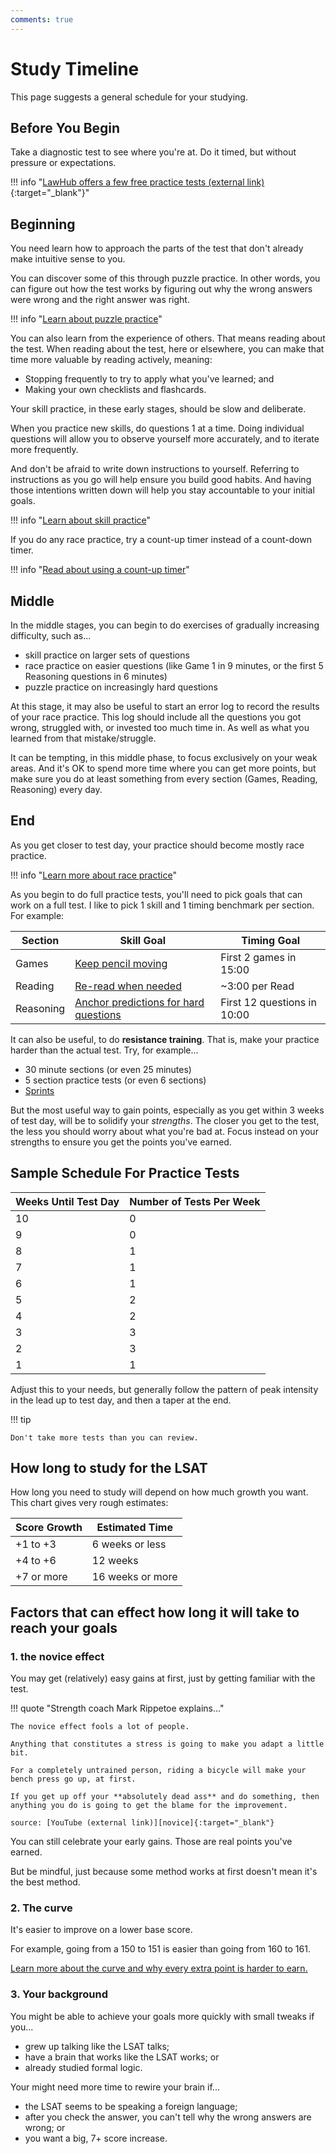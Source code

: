 ```yaml
---
comments: true
---
```


# Study Timeline

This page suggests a general schedule for your studying.

## Before You Begin

Take a diagnostic test to see where you're at. Do it timed, but without pressure or expectations.

!!! info "[LawHub offers a few free practice tests (external link)][lawhub]{:target="_blank"}"

## Beginning

You need learn how to approach the parts of the test that don't already make intuitive sense to you.

You can discover some of this through puzzle practice. In other words, you can figure out how the test works by figuring out why the wrong answers were wrong and the right answer was right.

!!! info "[Learn about puzzle practice][puzzle]"

You can also learn from the experience of others. That means reading about the test. When reading about the test, here or elsewhere, you can make that time more valuable by reading actively, meaning:

- Stopping frequently to try to apply what you've learned; and
- Making your own checklists and flashcards.

Your skill practice, in these early stages, should be slow and deliberate.

When you practice new skills, do questions 1 at a time. Doing individual questions will allow you to observe yourself more accurately, and to iterate more frequently.

And don't be afraid to write down instructions to yourself. Referring to instructions as you go will help ensure you build good habits. And having those intentions written down will help you stay accountable to your initial goals.

!!! info "[Learn about skill practice][skill]"

If you do any race practice, try a count-up timer instead of a count-down timer.

!!! info "[Read about using a count-up timer][timer]"

## Middle

In the middle stages, you can begin to do exercises of gradually increasing difficulty, such as...

- skill practice on larger sets of questions
- race practice on easier questions (like Game 1 in 9 minutes, or the first 5 Reasoning questions in 6 minutes)
- puzzle practice on increasingly hard questions

At this stage, it may also be useful to start an error log to record the results of your race practice. This log should include all the questions you got wrong, struggled with, or invested too much time in. As well as what you learned from that mistake/struggle.

It can be tempting, in this middle phase, to focus exclusively on your weak areas. And it's OK to spend more time where you can get more points, but make sure you do at least something from every section (Games, Reading, Reasoning) every day.

## End

As you get closer to test day, your practice should become mostly race practice.

!!! info "[Learn more about race practice][race]"

As you begin to do full practice tests, you'll need to pick goals that can work on a full test. I like to pick 1 skill and 1 timing benchmark per section. For example:

Section | Skill Goal | Timing Goal
-- | -- | --
Games | [Keep pencil moving][smooth] | First 2 games in 15:00
Reading | [Re-read when needed][reread] | ~3:00 per Read
Reasoning | [Anchor predictions for hard questions][anchors] | First 12 questions in 10:00

It can also be useful, to do **resistance training**. That is, make your practice harder than the actual test. Try, for example...

- 30 minute sections (or even 25 minutes)
- 5 section practice tests (or even 6 sections)
- [Sprints][sprint]

But the most useful way to gain points, especially as you get within 3 weeks of test day, will be to solidify your *strengths*. The closer you get to the test, the less you should worry about what you're bad at. Focus instead on your strengths to ensure you get the points you've earned.

## Sample Schedule For Practice Tests

Weeks Until Test Day | Number of Tests Per Week
-- | --
10 | 0
9 | 0
8 | 1
7 | 1
6 | 1
5 | 2
4 | 2
3 | 3
2 | 3
1 | 1

Adjust this to your needs, but generally follow the pattern of peak intensity in the lead up to test day, and then a taper at the end.

!!! tip

    Don't take more tests than you can review. 

## How long to study for the LSAT

How long you need to study will depend on how much growth you want.
This chart gives very rough estimates:

Score Growth | Estimated Time
--|--
+1 to +3 | 6 weeks or less
+4 to +6 | 12 weeks
+7 or more | 16 weeks or more

## Factors that can effect how long it will take to reach your goals

### 1\. the novice effect

You may get (relatively) easy gains at first, just by getting familiar with the test.

!!! quote "Strength coach Mark Rippetoe explains..."

    The novice effect fools a lot of people.

    Anything that constitutes a stress is going to make you adapt a little bit.

    For a completely untrained person, riding a bicycle will make your bench press go up, at first.
    
    If you get up off your **absolutely dead ass** and do something, then anything you do is going to get the blame for the improvement.

    source: [YouTube (external link)][novice]{:target="_blank"}

You can still celebrate your early gains.
Those are real points you've earned.

But be mindful, just because some method works at first doesn't mean it's the best method.

### 2\. The curve

It's easier to improve on a lower base score.

For example, going from a 150 to 151 is easier than going from 160 to 161.

[Learn more about the curve and why every extra point is harder to earn.][curve]

### 3\. Your background

You might be able to achieve your goals more quickly with small tweaks if you...

- grew up talking like the LSAT talks;
- have a brain that works like the LSAT works; or
- already studied formal logic.

Your might need more time to rewire your brain if...

- the LSAT seems to be speaking a foreign language;
- after you check the answer, you can't tell why the wrong answers are wrong; or
- you want a big, 7+ score increase.

[curve]: scores.md#the-curve
[novice]: https://www.youtube.com/watch?v=a9-a_8hC17M
[quantity]: pitfalls.md#pitfall-1-grinding-grind
[timer]: ../time/laps.md
[lawhub]: https://lawhub.lsac.org/
[puzzle]: practice.md#puzzle-practice
[skill]: practice.md#skill-practice
[race]: practice.md#race-practice
[sprint]: ../time/sprint.md
[smooth]: ../game/points/prove-it.md#smoothly-make-hypos-by-following-the-overlapping-rules
[reread]: ../read/pace.md
[anchors]: ../reason/predict.md#anchor-in-understanding
